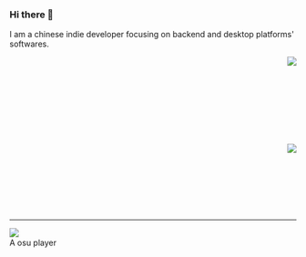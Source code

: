 ### Hi there 👋

I am a chinese indie developer focusing on backend and desktop platforms' softwares.

<img align="right" src="https://github-readme-stats-one-bice.vercel.app/api?username=itsusinn&show_icons=true&include_all_commits=true&count_private=true&role=OWNER,ORGANIZATION_MEMBER,COLLABORATOR"> 
<br>
<br>
<br>
<br>
<br>
<br>
<br>
<br>
<br>
<img align="right" src="https://github-readme-stats-one-bice.vercel.app/api/top-langs/?username=Itsusinn&hide=javascript,html,ruby,vue,batchfile,c%23&langs_count=10&layout=compact&role=OWNER,ORGANIZATION_MEMBER,COLLABORATOR">
<br>
<br>
<br>
<br>
<br>
<br>
<br>

---
<img align="left" src="https://osusig.lolicon.app/sig.php?colour=yellow&uname=itsusinn&pp=1&countryrank&removeavmargin&flagshadow&flagstroke&darkheader&darktriangles">
<br>A osu player
<br>
<br>
<br>
